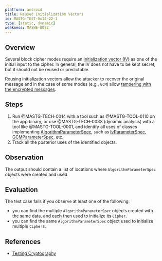```yaml
---
platform: android
title: Reused Initialization Vectors
id: MASTG-TEST-0x14-22-1
type: [static, dynamic]
weakness: MASWE-0022
---
```


## Overview

Several block cipher modes require an [initialization vector (IV)](../../../Document/0x04g-Testing-Cryptography.md#Predictable-Initialization-Vector) as one of the initial input to the cipher.
In general, the IV does not have to be kept secret, but it should not be reused or predictable.

Reusing initialization vectors allow the attacker to recover the original message and in the case of some modes (e.g., `GCM`) allow [tampering with the encrypted messages](https://asecuritysite.com/golang/go_reuseiv).

## Steps

1. Run @MASTG-TECH-0014 with a tool such as @MASTG-TOOL-0110 on the app binary, or use @MASTG-TECH-0033 (dynamic analysis) with a tool like @MASTG-TOOL-0001, and identify all uses of classes implementing [AlgorithmParameterSpec](https://developer.android.com/reference/java/security/spec/AlgorithmParameterSpec), such as [IvParameterSpec](https://developer.android.com/reference/javax/crypto/spec/IvParameterSpec), [GCMParameterSpec](https://developer.android.com/reference/javax/crypto/spec/GCMParameterSpec), etc.
1. Track all the posterior uses of the identified objects.

## Observation

The output should contain a list of locations where `AlgorithmParameterSpec` objects were created and used.

## Evaluation

The test case fails if you observe at least one of the following:

- you can find the multiple `AlgorithmParameterSpec` objects created with the same data, and each then used to initialize its `Cipher`.
- you can find the same `AlgorithmParameterSpec` object used to initialize multiple `Cipher`s.

## References

- [Testing Cryptography](../../../Document/0x04g-Testing-Cryptography.md)